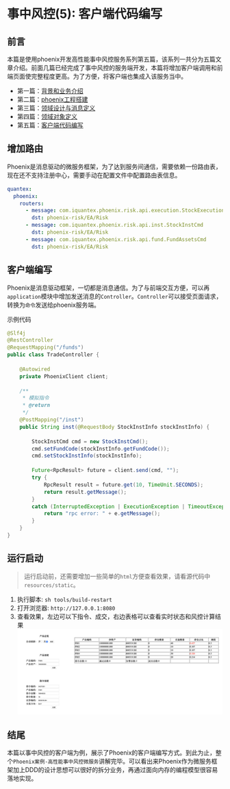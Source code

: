 # 事中风控(5): 客户端代码编写
## 前言
本篇是使用phoenix开发高性能事中风控服务系列第五篇，该系列一共分为五篇文章介绍。前面几篇已经完成了事中风控的服务端开发，本篇将增加客户端调用和前端页面使完整程度更高。为了方便，将客户端也集成入该服务当中。

- 第一篇：[背景和业务介绍](https://gitlab.iquantex.com/phoenix-public/phoenix-risk/tree/part-1)
- 第二篇：[phoenix工程搭建](https://gitlab.iquantex.com/phoenix-public/phoenix-risk/tree/part-2)
- 第三篇：[领域设计与消息定义](https://gitlab.iquantex.com/phoenix-public/phoenix-risk/tree/part-3)
- 第四篇：[领域对象定义](https://gitlab.iquantex.com/phoenix-public/phoenix-risk/tree/part-4)
- 第五篇：[客户端代码编写](https://gitlab.iquantex.com/phoenix-public/phoenix-risk/tree/part-5)


## 增加路由
Phoenix是消息驱动的微服务框架，为了达到服务间通信，需要依赖一份路由表，现在还不支持注册中心，需要手动在配置文件中配置路由表信息。

```yml
quantex:
  phoenix:
    routers:
      - message: com.iquantex.phoenix.risk.api.execution.StockExecutionCmd // 命令
        dst: phoenix-risk/EA/Risk                                          // 目标聚合根
      - message: com.iquantex.phoenix.risk.api.inst.StockInstCmd
        dst: phoenix-risk/EA/Risk
      - message: com.iquantex.phoenix.risk.api.fund.FundAssetsCmd
        dst: phoenix-risk/EA/Risk
```


## 客户端编写

Phoenix是消息驱动框架，一切都是消息通信。为了与前端交互方便，可以再`application`模块中增加发送消息的`Controller`。`Controller`可以接受页面请求，转换为`命令`发送给phoenix服务端。

示例代码
```java
@Slf4j
@RestController
@RequestMapping("/funds")
public class TradeController {

	@Autowired
	private PhoenixClient client;

	/**
	 * 模拟指令
	 * @return
	 */
	@PostMapping("/inst")
	public String inst(@RequestBody StockInstInfo stockInstInfo) {

		StockInstCmd cmd = new StockInstCmd();
		cmd.setFundCode(stockInstInfo.getFundCode());
		cmd.setStockInstInfo(stockInstInfo);

		Future<RpcResult> future = client.send(cmd, "");
		try {
			RpcResult result = future.get(10, TimeUnit.SECONDS);
			return result.getMessage();
		}
		catch (InterruptedException | ExecutionException | TimeoutException e) {
			return "rpc error: " + e.getMessage();
		}
	}
}

```


## 运行启动
> 运行启动前，还需要增加一些简单的`html`方便查看效果，请看源代码中`resources/static`。

1. 执行脚本: `sh tools/build-restart`
2. 打开浏览器: `http://127.0.0.1:8080`
3. 查看效果，左边可以下指令、成交，右边表格可以查看实时状态和风控计算结果
![](./doc/image/01.png)




## 结尾
本篇以事中风控的客户端为例，展示了Phoenix的客户端编写方式。到此为止，整个`Phoenix案例-高性能事中风控微服务`讲解完毕。可以看出来Phoenix作为微服务框架加上DDD的设计思想可以很好的拆分业务，再通过面向内存的编程模型很容易落地实现。
